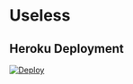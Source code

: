 # Useless

## Heroku Deployment
[![Deploy](https://www.herokucdn.com/deploy/button.svg)](https://heroku.com/deploy)